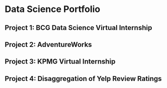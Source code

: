 # Data Science Portfolio

## Project 1: BCG Data Science Virtual Internship


## Project 2: AdventureWorks



## Project 3: KPMG Virtual Internship


## Project 4: Disaggregation of Yelp Review Ratings
